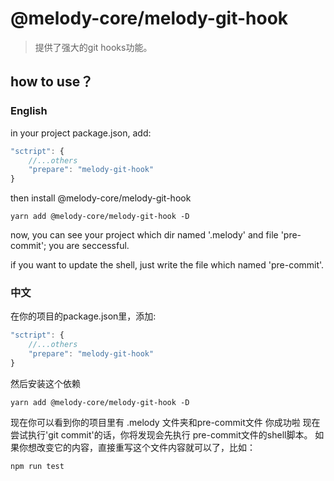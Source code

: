 # @melody-core/melody-git-hook

> 提供了强大的git hooks功能。
## how to use？

### English
in your project package.json, add:
```js
"sctript": {
    //...others
    "prepare": "melody-git-hook"
}
``` 
then 
install @melody-core/melody-git-hook
```shell
yarn add @melody-core/melody-git-hook -D
```
now, you can see your project which dir named '.melody' and file 'pre-commit';
you are seccessful.

if you want to update the shell, just write the file which named 'pre-commit'.

### 中文
在你的项目的package.json里，添加:
```js
"sctript": {
    //...others
    "prepare": "melody-git-hook"
}
``` 
然后安装这个依赖

```shell
yarn add @melody-core/melody-git-hook -D
```
现在你可以看到你的项目里有 .melody 文件夹和pre-commit文件
你成功啦
现在尝试执行'git commit'的话，你将发现会先执行 pre-commit文件的shell脚本。
如果你想改变它的内容，直接重写这个文件内容就可以了，比如：
```shell 
npm run test
```